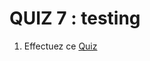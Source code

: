 # QUIZ 7 : testing

1. Effectuez ce [Quiz](https://docs.google.com/forms/d/e/1FAIpQLSevs3dPP4KMAZAZQxyCB4dQmYFOnPiTr8Sv-VrDCp1AX3upDQ/viewform)